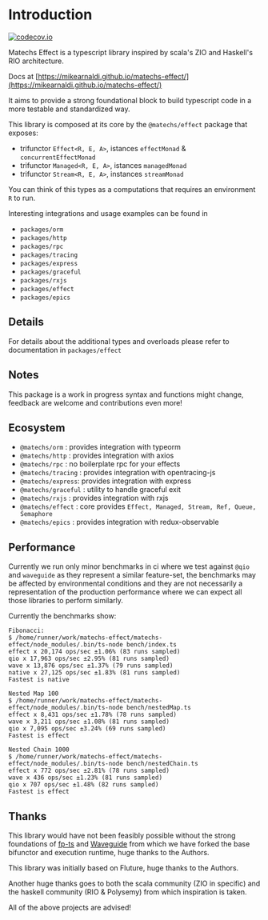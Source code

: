 # Introduction

[![codecov.io](http://codecov.io/github/mikearnaldi/matechs-effect/coverage.svg?branch=master)](http://codecov.io/github/mikearnaldi/matechs-effect)

Matechs Effect is a typescript library inspired by scala's ZIO and Haskell's RIO architecture.

Docs at [https://mikearnaldi.github.io/matechs-effect/](https://mikearnaldi.github.io/matechs-effect/)

It aims to provide a strong foundational block to build typescript code in a more testable and standardized way.

This library is composed at its core by the `@matechs/effect` package that exposes:
- trifunctor `Effect<R, E, A>`, istances `effectMonad` & `concurrentEffectMonad`
- trifunctor `Managed<R, E, A>`, istances `managedMonad`
- trifunctor `Stream<R, E, A>`, instances `streamMonad`

You can think of this types as a computations that requires an environment `R` to run.

Interesting integrations and usage examples can be found in 
- `packages/orm`
- `packages/http`
- `packages/rpc`
- `packages/tracing`
- `packages/express`
- `packages/graceful`
- `packages/rxjs`
- `packages/effect`
- `packages/epics`

## Details

For details about the additional types and overloads please refer to documentation in `packages/effect`

## Notes

This package is a work in progress syntax and functions might change, feedback are welcome and contributions even more!

## Ecosystem

- `@matechs/orm` : provides integration with typeorm
- `@matechs/http` : provides integration with axios
- `@matechs/rpc` : no boilerplate rpc for your effects
- `@matechs/tracing` : provides integration with opentracing-js
- `@matechs/express`: provides integration with express
- `@matechs/graceful` : utility to handle graceful exit
- `@matechs/rxjs` : provides integration with rxjs
- `@matechs/effect` : core provides `Effect, Managed, Stream, Ref, Queue, Semaphore`
- `@matechs/epics` : provides integration with redux-observable

## Performance
Currently we run only minor benchmarks in ci where we test against `@qio` and `waveguide` as they represent a similar feature-set, the benchmarks may be affected by environmental conditions and they are not necessarily a representation of the production performance where we can expect all those libraries to perform similarly.

Currently the benchmarks show:
```
Fibonacci:
$ /home/runner/work/matechs-effect/matechs-effect/node_modules/.bin/ts-node bench/index.ts
effect x 20,174 ops/sec ±1.06% (83 runs sampled)
qio x 17,963 ops/sec ±2.95% (81 runs sampled)
wave x 13,876 ops/sec ±1.37% (79 runs sampled)
native x 27,125 ops/sec ±1.83% (81 runs sampled)
Fastest is native

Nested Map 100
$ /home/runner/work/matechs-effect/matechs-effect/node_modules/.bin/ts-node bench/nestedMap.ts
effect x 8,431 ops/sec ±1.78% (78 runs sampled)
wave x 3,211 ops/sec ±1.08% (81 runs sampled)
qio x 7,095 ops/sec ±3.24% (69 runs sampled)
Fastest is effect

Nested Chain 1000
$ /home/runner/work/matechs-effect/matechs-effect/node_modules/.bin/ts-node bench/nestedChain.ts
effect x 772 ops/sec ±2.81% (78 runs sampled)
wave x 436 ops/sec ±1.23% (81 runs sampled)
qio x 707 ops/sec ±1.48% (82 runs sampled)
Fastest is effect
```

## Thanks

This library would have not been feasibly possible without the strong foundations of [fp-ts](https://github.com/gcanti/fp-ts) and [Waveguide](https://github.com/rzeigler/waveguide) from which we have forked the base bifunctor and execution runtime, huge thanks to the Authors.

This library was initially based on Fluture, huge thanks to the Authors.

Another huge thanks goes to both the scala community (ZIO in specific) and the haskell community (RIO & Polysemy) from which inspiration is taken.

All of the above projects are advised!
